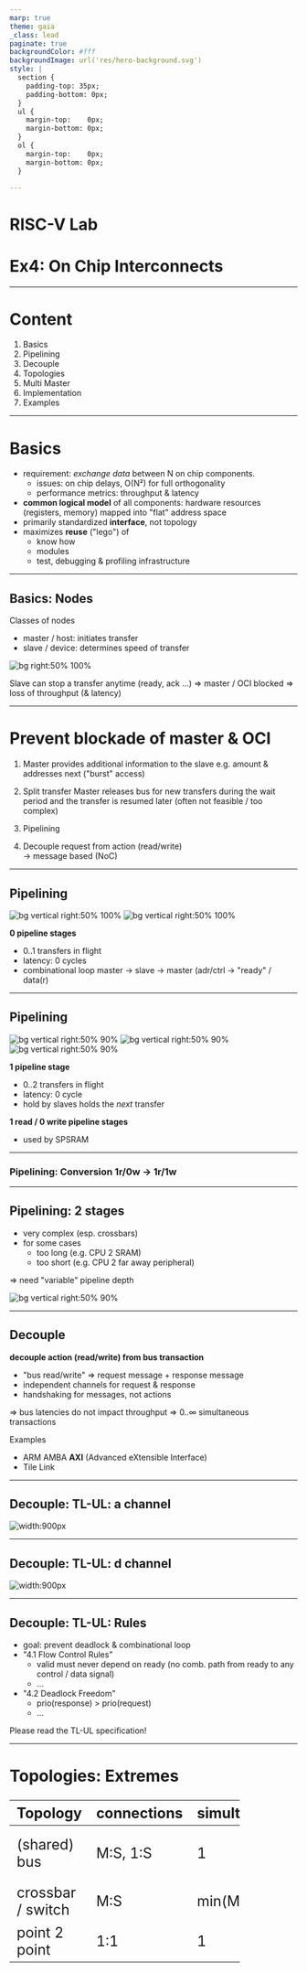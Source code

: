 ```yaml
---
marp: true
theme: gaia
_class: lead
paginate: true
backgroundColor: #fff
backgroundImage: url('res/hero-background.svg')
style: |
  section {
    padding-top: 35px;
    padding-bottom: 0px;
  } 
  ul {
    margin-top:    0px;
    margin-bottom: 0px;
  }
  ol {
    margin-top:    0px;
    margin-bottom: 0px;
  }

---
```

# **RISC-V Lab**
# Ex4: On Chip Interconnects

---
# **Content**
1. Basics
2. Pipelining
3. Decouple
4. Topologies
5. Multi Master
6. Implementation
7. Examples

---
# **Basics**
* requirement: *exchange data* between N on chip components.
  * issues: on chip delays, O(N²) for full orthogonality
  * performance metrics: throughput & latency
* **common logical model** of all components: hardware resources (registers, memory) mapped into "flat" address space
* primarily standardized **interface**, not topology
* maximizes **reuse** ("lego") of
  * know how
  * modules
  * test, debugging & profiling infrastructure

---
## **Basics: Nodes**
Classes of nodes
* master / host: initiates transfer
* slave / device: determines speed of transfer

![bg right:50% 100%](res/ex4_buswait_wavedrom.svg)

Slave can stop a transfer anytime (ready, ack ...)
=> master / OCI blocked
=> loss of throughput (& latency)

---
# **Prevent blockade of master & OCI**

1. Master provides additional information to the slave
   e.g. amount & addresses next ("burst" access)

2. Split transfer
Master releases bus for new transfers during the wait period and the transfer is resumed later (often not feasible / too complex)

3. Pipelining

4. Decouple request from action (read/write)   
   -> message based (NoC)

---
## **Pipelining**
![bg vertical right:50% 100%](res/ex4_0ps_wavedrom.svg)
![bg vertical right:50% 100%](res/ex4_0ps_rtl.svg)

**0 pipeline stages**
  - 0..1 transfers in flight
  - latency: 0 cycles
  - combinational loop
    master -> slave -> master 
    (adr/ctrl -> "ready" / data(r)

---
## **Pipelining**
![bg vertical right:50% 90%](res/ex4_1ps_wavedrom.svg)
![bg vertical right:50% 90%](res/ex4_1ps_rtl.svg)
![bg vertical right:50% 90%](res/ex4_1ps0ps_rtl.svg)

**1 pipeline stage**
  - 0..2 transfers in flight
  - latency: 0 cycle
  - hold by slaves holds the *next* transfer

**1 read / 0 write pipeline stages**
  - used by SPSRAM

---

### **Pipelining: Conversion 1r/0w -> 1r/1w**

---
## **Pipelining: 2 stages**
* very complex (esp. crossbars)
* for some cases 
  - too long (e.g. CPU 2 SRAM)
  - too short (e.g. CPU 2 far away peripheral)

=> need "variable" pipeline depth

![bg vertical right:50% 90%](res/ex4_2ps_wavedrom.svg)

---
## **Decouple**
**decouple action (read/write) from bus transaction**
* "bus read/write" => request message + response message
* independent channels for request & response
* handshaking for messages, not actions

=> bus latencies do not impact throughput
=> 0..∞ simultaneous transactions

Examples
* ARM AMBA **AXI** (Advanced eXtensible Interface)
* Tile Link

---
## **Decouple: TL-UL: a channel**
![width:900px](res/ex4_tlul_a_wavedrom.svg)

---
## **Decouple: TL-UL: d channel**
![width:900px](res/ex4_tlul_d_wavedrom.svg)

---
## **Decouple: TL-UL: Rules**
* goal: prevent deadlock & combinational loop
* "4.1 Flow Control Rules"
  - valid must never depend on ready
    (no comb. path from ready to any control / data signal)
  - ...
* "4.2 Deadlock Freedom"
  - prio(response) > prio(request)
  - ...

Please read the TL-UL specification!

---
# **Topologies: Extremes**

<style scoped>
table {
    height: 25%;
    width: 80%;
    font-size: 25px;
}
th {
}
</style>

Topology           | connections  | simultaneous| comment
-------------------|--------------|-------------|-------------
(shared) bus       |  M:S, 1:S    | 1           | e.g. (legacy) PCB
crossbar / switch  |    M:S       | min(M,S)    | completely connected
point 2 point      |    1:1       | 1           | 

![width:900px](res/ex4_topologies.svg)

---
## **Topologies: Hierarchical**
* many intermediates topologies: ring, cube  , ...
* hierarchical structures using (sparse) crossbars
  * sparse = subset of (M,S)
  * extremes: 1:N ("bus"), M:1 

---
## **Toplogies: Examples**
![width:420px](../design_ref/rvlab_core.svg)
![bg right:50% 86%](res/ex4_stm32f745ig.png)

---
# **Single Master**
![bg right:50% 98%](res/ex4_single_master.svg)

1. PERI -> CPU
2. /3. (CPU <-> RAM)
4. CPU -> PERI

* **every** word moved by the CPU at least twice
* interconnect latency to peri directly slows down  CPU

Ex.: SPI without DMA handled by 400 MHz R7 ARM in an SoC ⇒<20 Mbit  

---
# **Multi Master**
![bg right:50% 90%](res/ex4_multi_master.svg)
1. peri -> RAM
2. CPU switches pointers
3. RAM -> peri

* peri works on (complex) data structures (e.g.  descriptors, linked lists, instructions)
* CPU works in parallel
* interconnect latency to peri hidden from CPU  

---
## **Implementation: Tristate**
![bg right:25% 100%](res/ex4_impl_3state.svg)
* lines (data, address, ...) used bidirectionaly
* used in: PCB design  
  - orders of magnitude fewer components
  - limits on package pin count and routing
  - mostly for medium (SQI, PSRAM) to slow (I2C) components 
* on chip: **=> Tristate not suitable.** 
  - limitations order of magnitude higher
  - high design effort,  (e.g. 2 phase clk, asyn. delays, bus holders ...) 
  -  not supported by EDA tools 

---
## **Implementation: Multiplexed**
![bg horizontal: 60%](res/ex4_impl_mux_1n.svg)
![bg horizontal: 90%](res/ex4_impl_mux_mn.svg)

---
## **Implementation: Flat address decoding**
* every module places its registers at absolut addresses in total address space
* (unnecessary) high delay & gate count
* non existent orthogonality

![width:650px](res/ex4_impl_adec_flat.svg)

---
## **Impl.: Hierarchical address decoding**
* every module  places its registers relative to address 0, i.e. it  only decodes the **lowermost** address bits **used by itself**
* a further signal indicates a module access

![width:650px](res/ex4_impl_adec_hier.svg)
